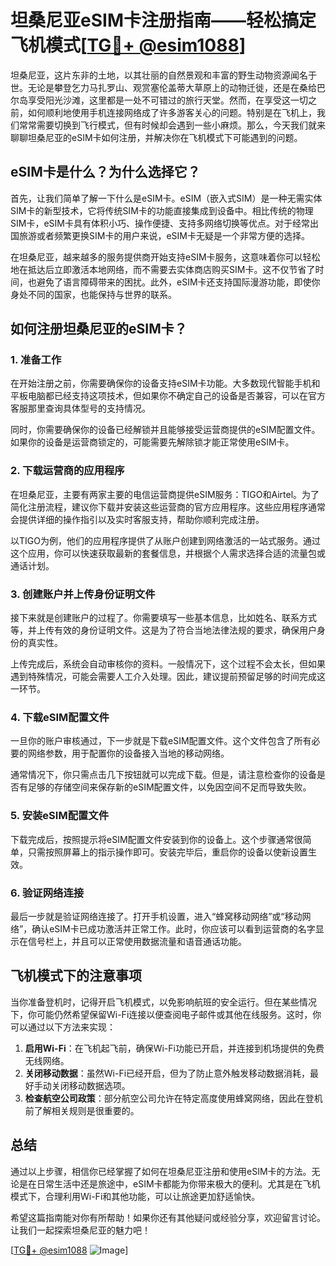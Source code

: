 # 坦桑尼亚eSIM卡注册指南——轻松搞定飞机模式[[TG💪+ @esim1088](https://t.me/s/esim1088)]

坦桑尼亚，这片东非的土地，以其壮丽的自然景观和丰富的野生动物资源闻名于世。无论是攀登乞力马扎罗山、观赏塞伦盖蒂大草原上的动物迁徙，还是在桑给巴尔岛享受阳光沙滩，这里都是一处不可错过的旅行天堂。然而，在享受这一切之前，如何顺利地使用手机连接网络成了许多游客关心的问题。特别是在飞机上，我们常常需要切换到飞行模式，但有时候却会遇到一些小麻烦。那么，今天我们就来聊聊坦桑尼亚的eSIM卡如何注册，并解决你在飞机模式下可能遇到的问题。

## eSIM卡是什么？为什么选择它？

首先，让我们简单了解一下什么是eSIM卡。eSIM（嵌入式SIM）是一种无需实体SIM卡的新型技术，它将传统SIM卡的功能直接集成到设备中。相比传统的物理SIM卡，eSIM卡具有体积小巧、操作便捷、支持多网络切换等优点。对于经常出国旅游或者频繁更换SIM卡的用户来说，eSIM卡无疑是一个非常方便的选择。

在坦桑尼亚，越来越多的服务提供商开始支持eSIM卡服务，这意味着你可以轻松地在抵达后立即激活本地网络，而不需要去实体商店购买SIM卡。这不仅节省了时间，也避免了语言障碍带来的困扰。此外，eSIM卡还支持国际漫游功能，即使你身处不同的国家，也能保持与世界的联系。

## 如何注册坦桑尼亚的eSIM卡？

### 1. 准备工作

在开始注册之前，你需要确保你的设备支持eSIM卡功能。大多数现代智能手机和平板电脑都已经支持这项技术，但如果你不确定自己的设备是否兼容，可以在官方客服那里查询具体型号的支持情况。

同时，你需要确保你的设备已经解锁并且能够接受运营商提供的eSIM配置文件。如果你的设备是运营商锁定的，可能需要先解除锁才能正常使用eSIM卡。

### 2. 下载运营商的应用程序

在坦桑尼亚，主要有两家主要的电信运营商提供eSIM服务：TIGO和Airtel。为了简化注册流程，建议你下载并安装这些运营商的官方应用程序。这些应用程序通常会提供详细的操作指引以及实时客服支持，帮助你顺利完成注册。

以TIGO为例，他们的应用程序提供了从账户创建到网络激活的一站式服务。通过这个应用，你可以快速获取最新的套餐信息，并根据个人需求选择合适的流量包或通话计划。

### 3. 创建账户并上传身份证明文件

接下来就是创建账户的过程了。你需要填写一些基本信息，比如姓名、联系方式等，并上传有效的身份证明文件。这是为了符合当地法律法规的要求，确保用户身份的真实性。

上传完成后，系统会自动审核你的资料。一般情况下，这个过程不会太长，但如果遇到特殊情况，可能会需要人工介入处理。因此，建议提前预留足够的时间完成这一环节。

### 4. 下载eSIM配置文件

一旦你的账户审核通过，下一步就是下载eSIM配置文件。这个文件包含了所有必要的网络参数，用于配置你的设备接入当地的移动网络。

通常情况下，你只需点击几下按钮就可以完成下载。但是，请注意检查你的设备是否有足够的存储空间来保存新的eSIM配置文件，以免因空间不足而导致失败。

### 5. 安装eSIM配置文件

下载完成后，按照提示将eSIM配置文件安装到你的设备上。这个步骤通常很简单，只需按照屏幕上的指示操作即可。安装完毕后，重启你的设备以使新设置生效。

### 6. 验证网络连接

最后一步就是验证网络连接了。打开手机设置，进入“蜂窝移动网络”或“移动网络”，确认eSIM卡已成功激活并正常工作。此时，你应该可以看到运营商的名字显示在信号栏上，并且可以正常使用数据流量和语音通话功能。

## 飞机模式下的注意事项

当你准备登机时，记得开启飞机模式，以免影响航班的安全运行。但在某些情况下，你可能仍然希望保留Wi-Fi连接以便查阅电子邮件或其他在线服务。这时，你可以通过以下方法来实现：

1. **启用Wi-Fi**：在飞机起飞前，确保Wi-Fi功能已开启，并连接到机场提供的免费无线网络。
2. **关闭移动数据**：虽然Wi-Fi已经开启，但为了防止意外触发移动数据消耗，最好手动关闭移动数据选项。
3. **检查航空公司政策**：部分航空公司允许在特定高度使用蜂窝网络，因此在登机前了解相关规则是很重要的。

## 总结

通过以上步骤，相信你已经掌握了如何在坦桑尼亚注册和使用eSIM卡的方法。无论是在日常生活中还是旅途中，eSIM卡都能为你带来极大的便利。尤其是在飞机模式下，合理利用Wi-Fi和其他功能，可以让旅途更加舒适愉快。

希望这篇指南能对你有所帮助！如果你还有其他疑问或经验分享，欢迎留言讨论。让我们一起探索坦桑尼亚的魅力吧！

[[TG💪+ @esim1088](https://t.me/s/esim1088) ![Image](https://i.postimg.cc/4NQfJmqS/Snipaste-2025-05-13-00-14-12.png)]